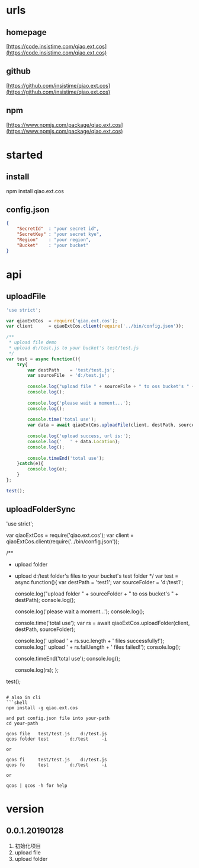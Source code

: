 # urls
## homepage
[https://code.insistime.com/qiao.ext.cos](https://code.insistime.com/qiao.ext.cos)

## github
[https://github.com/insistime/qiao.ext.cos](https://github.com/insistime/qiao.ext.cos)

## npm
[https://www.npmjs.com/package/qiao.ext.cos](https://www.npmjs.com/package/qiao.ext.cos)

# started
## install
npm install qiao.ext.cos

## config.json
```json
{
	"SecretId"	: "your secret id",
	"SecretKey"	: "your secret kye",
	"Region"	: "your region",
	"Bucket"	: "your bucket"
}
```

# api
## uploadFile
```javascript
'use strict';

var qiaoExtCos 	= require('qiao.ext.cos');
var client		= qiaoExtCos.client(require('../bin/config.json'));

/**
 * upload file demo
 * upload d:/test.js to your bucket's test/test.js
 */
var test = async function(){
	try{
		var destPath	= 'test/test.js';
		var sourceFile 	= 'd:/test.js';
		
		console.log("upload file " + sourceFile + " to oss bucket's " + destPath);
		console.log();
		
		console.log('please wait a moment...');
		console.log();
		
		console.time('total use');
		var data = await qiaoExtCos.uploadFile(client, destPath, sourceFile);
		
		console.log('upload success, url is:');
		console.log('	' + data.Location);
		console.log();
		
		console.timeEnd('total use');
	}catch(e){
		console.log(e);
	}
};

test();
```

## uploadFolderSync
'use strict';

var qiaoExtCos 	= require('qiao.ext.cos');
var client		= qiaoExtCos.client(require('../bin/config.json'));

/**
 * upload folder
 * upload d:/test folder's files to your bucket's test folder
 */
var test = async function(){
	var destPath		= 'test1';
	var sourceFolder	= 'd:/test1';
	
	console.log("upload folder " + sourceFolder + " to oss bucket's " + destPath);
	console.log();
	
	console.log('please wait a moment...');
	console.log();
	
	console.time('total use');
	var rs = await qiaoExtCos.uploadFolder(client, destPath, sourceFolder);

	console.log('	upload ' + rs.suc.length + ' files successfully!');
	console.log('	upload ' + rs.fail.length + ' files failed!');
	console.log();
	
	console.timeEnd('total use');
	console.log();
	
	console.log(rs);
};

test();
```

# also in cli
```shell
npm install -g qiao.ext.cos

and put config.json file into your-path
cd your-path

qcos file 	test/test.js	d:/test.js	
qcos folder	test		d:/test		-i

or

qcos fi 	test/test.js	d:/test.js	
qcos fo		test		d:/test		-i

or

qcos | qcos -h for help
```

# version
## 0.0.1.20190128
1. 初始化项目
2. upload file
3. upload folder 